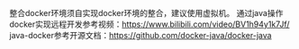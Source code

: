 整合docker环境须自实现docker环境的整合，建议使用虚拟机。
通过java操作docker实现远程开发参考视频：https://www.bilibili.com/video/BV1h94y1k7Jf/
java-docker参考开源文档：https://github.com/docker-java/docker-java
